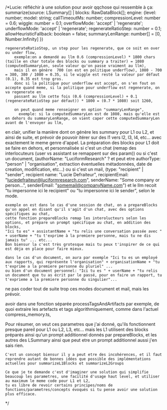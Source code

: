 /*Lucie: réfléchir à une solution pour avoir qqchose qui ressemble à ça: summarize(source: LSummary[] | blocks: RawDataBlock[]; engine: {level: number; model: string; callTimeoutMs: number; 
    compressionLevel: number = 0.6; wiggle: number = 0.1; overflowMode: 'accept' | 'regenerate'; underflowMode: 'accept' | 'regenerate'; regenerateRatioStep: number = 0.1; allowHeuristicFallback: boolean = false;
    summaryLenRange: number[] = [0, Number.Infinity] 
    })


    

    regenerateRatioStep, un step pour les regenerate, que ce soit en over ou under flow, 
        exemple:on a demandé au llm 0.6 (compressionLevel) * 1800 chars (taille en char totale des blocks ou summary a traiter) = 1080 (computedSummaryLen, seule valeur qu'on passe vraiment au llm), 
        mais il en génère  700 (on est en politique underflow), 1080 - 700 = 380, 380 / 1080 = 0.35, si le wiggle est resté la valeur par défaut (0.1), 0.35 est trop gros.
        donc si la politique pour underflow est accept, on s'en fout on accepte quand meme, si la politique pour underflow est regenerate, on va regenerate en 
        passant au llm cette fois (0.6 (compressionLevel) + 0.1 (regenerateRatioStep par défaut)) * 1800 = (0.7 * 1080) soit 1260,

        on peut quand meme renseigner en option "summaryLenRange", 
          exemple: si la computedSummaryLen est de 1080, mais qu'elle est en dehors du summaryLenRange, on vient caper cette computedSummaryLen avant de l'envoyer au llm,
        

    

   en clair, unifier la manière dont on génère les summary pour L1 ou L2, et ainsi de suite, et prévoir de pouvoir itérer sur des l1 vers l2, l3, l4, etc... avec exactement le meme genre d'appel.
   La préparation des blocks pour L1 doit se faire en dehors, et personnalisée si c'est un chat (remap des interlocuteurs (user vs assistant se remappent sur des param))
   ou si c'est un document, (authorName: "LuciformResearch" ? et peut etre authorType: "person" | "organisation", extraction éventuelles métadonnées, date de creation, modification, etc...)
   ou si c'est un mail, (type: "recipient" | "sender", recipient name: "Lucie Defraiteur", recipientEmail: "luciedefraiteur@luciformresearch.com", senderName: "Some company or person...", senderEmail: "somemail@companyName.com")
    et le llm recoit "tu impersonne ici le recipient" ou "tu impersonne ici le sender", selon le mode.

    exemple on est dans le cas d'une session de chat, on a prepareBlocks qu'on appel en disant qu'il s'agit d'un chat, avec des options spécifiques au chat,
    cette fonction prepareBlocks remap les interolucteurs selon les options, et prépare un prompt spécifique au chat, en addition des blocks,
    "Ici tu es" + assistantName + "tu relis une conversation passée avec " + userName + "tu t'exprime à la premiere personne, mais tu ne dis jamais tu" ... etc... 
    Bon biensur la c'est très grotesque mais tu peux t'inspirer de ce qui est déja en place pour faire mieux.

    dans le cas d'un document, on aura par exemple "Ici tu es un employé aux rapports, qui représente l'organisation" + organisationName + "tu t'exprime a la premiere personne du pluriel" ...
    ou bien d'un document personnel: "Ici tu es " + userName + "tu relis un document que tu as écrit par le passé, pour en faire un rapport, tu t'exprieme a la premiere personne du singulier"...    

  ne pas coder tout de suite trop ces modes document et mail, mais les prévoir.

  avoir dans une fonction séparée processTagsAndArtifacts par exemple, de quoi extraire les artefacts et tags algorithmiquement, comme dans l'actuel compress_memory.ts,


  Pour résumer, on veut ces parametres que j'ai donné, qu'ils fonctionnent presque pareil pour L1 ou L2, L3, etc...
  mais les L1 utilisent des blocks préparés ainsi qu'un prompt additionnel donnés par prepareBlocks, et les autres des LSummary ainsi que peut etre un prompt additionnel aussi j'en sais rien.

    C'est un concept biensur il y a peut etre des incohérences, et il faut reprendre autant de bonnes idées que possible des implémentations actuelles pour summarizeL1Blocks et summarizeL2Groups

    Ce que je te demande c'est d'imaginer une solution qui simplifie beaucoup les parametres, une facilité d'usage haut level, et utiliser au maximum le meme code pour L1 et L2,
    tu es libre de revoir certains principes/noms de fonctions/parametres/concepts évoqués si tu pense avoir une solution plus efficace.

  
  */